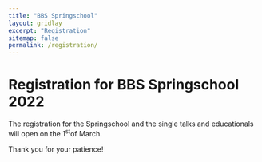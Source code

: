 ```yaml
---
title: "BBS Springschool"
layout: gridlay
excerpt: "Registration"
sitemap: false
permalink: /registration/
---
```



# Registration for BBS Springschool 2022


The registration for the Springschool and the single talks and educationals will open on the 1<sup>st</sup>of March. 

Thank you for your patience!


